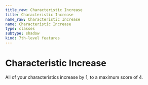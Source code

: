 ```yaml
---
title_raw: Characteristic Increase
title: Characteristic Increase
name_raw: Characteristic Increase
name: Characteristic Increase
type: classes
subtype: shadow
kind: 7th-level features
---
```


# Characteristic Increase

All of your characteristics increase by 1, to a maximum score of 4.
